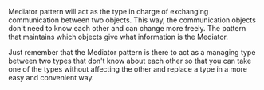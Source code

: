 Mediator pattern will act as the type in charge of exchanging communication between two objects. This way, the communication objects don't need to know each other and can change more freely. The pattern that maintains which objects give what information is the Mediator.

Just remember that the Mediator pattern is there to act as a managing type between two types that don't know about each other so that you can take one of the types without affecting the other and replace a type in a more easy and convenient way.